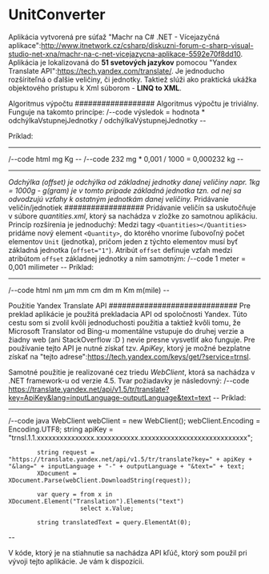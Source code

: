 # UnitConverter
Aplikácia vytvorená pre súťaž "Machr na C# .NET - Vícejazyčná aplikace":http://www.itnetwork.cz/csharp/diskuzni-forum-c-sharp-visual-studio-net-xna/machr-na-c-net-vicejazycna-aplikace-5592e70f8dd10. Aplikácia je lokalizovaná do **51 svetových jazykov** pomocou "Yandex Translate API":https://tech.yandex.com/translate/. Je jednoducho rozšíriteľná o ďalšie veličiny, či jednotky. Taktiež slúži ako praktická ukážka objektového prístupu k Xml súborom - **LINQ to XML**.

Algoritmus výpočtu
##################
Algoritmus výpočtu je triviálny. Funguje na takomto princípe:
/--code
výsledok = hodnota * odchýlkaVstupnejJednotky / odchýlkaVýstupnejJednotky
\--

Príklad:
********
/--code html
<Unit offset="0,001">mg</Unit> <!-- Vstupná jednotka -->
<Unit offset="1000">Kg</Unit> <!-- Výstupná jednotka -->
\--
/--code
232 mg * 0,001 / 1000 = 0,000232 kg
\--


-------------------

*Odchýlka (offset) je odchýlka od základnej jednotky danej veličiny napr. 1kg = 1000g - g(gram) je v tomto prípade základná jednotka tzn. od nej sa odvodzujú vzťahy k ostatným jednotkám danej veličiny.*
Pridávanie veličín/jednotiek
##################
Pridávanie veličín sa uskutočňuje v súbore *quantities.xml*, ktorý sa nachádza v zložke zo samotnou aplikáciu. Princíp rozšírenia je jednoduchý: Medzi tagy `<Quantities></Quantities>` pridáme nový element `<Quantity>`, do ktorého vnoríme ľubovoľný počet elementov `Unit` (jednotka), pričom jeden z týchto elementov musí byť základná jednotka (`offset="1"`). Atribút `offset` definuje vzťah medzi atribútom `offset` základnej jednotky a ním samotným:
/--code
1 meter = 0,001 milimeter
\--
Príklad:
*******
/--code html
  <Quantity name="Length">
    <Unit offset="0,000000001">nm</Unit>
    <Unit offset="0,000001">μm</Unit>
    <Unit offset="0,001">mm</Unit>
    <Unit offset="0,01">cm</Unit>
    <Unit offset="0,1">dm</Unit>
    <Unit offset="1">m</Unit>
    <Unit offset="1000">Km</Unit>
    <Unit offset="1609,344">m(mile)</Unit>
  </Quantity>
\--

Použitie Yandex Translate API
#############################
Pre preklad aplikácie je použitá prekladacia API od spoločnosti Yandex. Túto cestu som si zvolil kvôli jednoduchosti použitia a taktiež kvôli tomu, že Microsoft Translator od Bing-u momentálne vstupuje do druhej verzie a žiadny web (ani StackOverflow :D ) nevie presne vysvetliť ako funguje.
Pre používanie tejto API je nutné získať tzv. *ApiKey*, ktorý je možné bezplatne získať na "tejto adrese":https://tech.yandex.com/keys/get/?service=trnsl.

Samotné použitie je realizované cez triedu *WebClient*, ktorá sa nachádza v .NET framework-u od verzie 4.5.
Tvar požiadavky je následovný:
/--code
https://translate.yandex.net/api/v1.5/tr/translate?key=ApiKey&lang=inputLanguage-outputLanguage&text=text
\--
Príklad:
********
/--code java
	    WebClient webClient = new WebClient();
            webClient.Encoding = Encoding.UTF8;
	    string apiKey = "trnsl.1.1.xxxxxxxxxxxxxxx.xxxxxxxxxxx.xxxxxxxxxxxxxxxxxxxxxxxxxxxx";

            string request = "https://translate.yandex.net/api/v1.5/tr/translate?key=" + apiKey + "&lang=" + inputLanguage + "-" + outputLanguage + "&text=" + text;
            XDocument = XDocument.Parse(webClient.DownloadString(request));

            var query = from x in XDocument.Element("Translation").Elements("text")
                        select x.Value;

            string translatedText = query.ElementAt(0);
\--

V kóde, ktorý je na stiahnutie sa nachádza API kľúč, ktorý som použil pri vývoji tejto aplikácie. Je vám k dispozícii.
